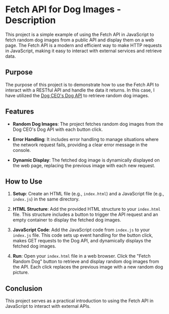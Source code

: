 # Fetch API for Dog Images - Description

This project is a simple example of using the Fetch API in JavaScript to fetch random dog images from a public API and display them on a web page. The Fetch API is a modern and efficient way to make HTTP requests in JavaScript, making it easy to interact with external services and retrieve data.

## Purpose

The purpose of this project is to demonstrate how to use the Fetch API to interact with a RESTful API and handle the data it returns. In this case, I have utilized the [Dog CEO's Dog API](https://thedogapi.com/) to retrieve random dog images.

## Features

- **Random Dog Images**: The project fetches random dog images from the Dog CEO's Dog API with each button click.

- **Error Handling**: It includes error handling to manage situations where the network request fails, providing a clear error message in the console.

- **Dynamic Display**: The fetched dog image is dynamically displayed on the web page, replacing the previous image with each new request.

## How to Use

1. **Setup**: Create an HTML file (e.g., `index.html`) and a JavaScript file (e.g., `index.js`) in the same directory.

2. **HTML Structure**: Add the provided HTML structure to your `index.html` file. This structure includes a button to trigger the API request and an empty container to display the fetched dog images.

3. **JavaScript Code**: Add the JavaScript code from `index.js` to your `index.js` file. This code sets up event handling for the button click, makes GET requests to the Dog API, and dynamically displays the fetched dog images.

4. **Run**: Open your `index.html` file in a web browser. Click the "Fetch Random Dog" button to retrieve and display random dog images from the API. Each click replaces the previous image with a new random dog picture.

## Conclusion

This project serves as a practical introduction to using the Fetch API in JavaScript to interact with external APIs.
